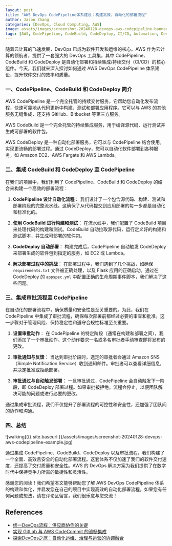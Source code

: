 ```yaml
---
layout: post
title: "AWS DevOps CodePipeline体系建设：构建高效、自动化的部署流程"
author: Jason Zhang
categories: [DevOps, Cloud Computing, AWS]
image: assets/images/screenshot-20240128-devops-aws-codepipeline-banner.jpg
tags: [AWS, CodePipeline, CodeBuild, CodeDeploy, CI/CD, Automation, DevOps]
---
```


随着云计算的飞速发展，DevOps 已成为软件开发和运维的核心。AWS 作为云计算的领航者，提供了一套强大的 DevOps 工具集，其中 CodePipeline、CodeBuild 和 CodeDeploy 是自动化部署和持续集成/持续交付（CI/CD）的核心组件。今天，我们就来深入探讨如何通过 AWS DevOps CodePipeline 体系建设，提升软件交付的效率和质量。

### **一、CodePipeline、CodeBuild 和 CodeDeploy 简介**

AWS CodePipeline 是一个完全托管的持续交付服务，它帮助您自动化发布流程，快速可靠地从代码更新中构建、测试和部署应用程序。它可以与 AWS 的其他服务无缝集成，还支持 GitHub、Bitbucket 等第三方服务。

AWS CodeBuild 是一个完全托管的持续集成服务，用于编译源代码、运行测试并生成可部署的软件包。

AWS CodeDeploy 是一种自动化部署服务，它可以与 CodePipeline 结合使用，实现更流畅的部署过程。通过 CodeDeploy，您可以自动化软件部署到各种服务，如 Amazon EC2、AWS Fargate 和 AWS Lambda。

### **二、集成 CodeBuild 和 CodeDeploy 至 CodePipeline**

在我们的项目中，我们利用了 CodePipeline、CodeBuild 和 CodeDeploy 的结合来构建一个高效的部署流程：

1. **CodePipeline 设计自动化流程**：
   我们设计了一个包含源代码、构建、测试和部署阶段的完整流水线。这确保了从代码提交到应用部署的每一步都是自动化和标准化的。

2. **使用 CodeBuild 进行构建和测试**：
   在流水线中，我们配置了 CodeBuild 项目来处理代码的构建和测试。CodeBuild 自动拉取源代码，运行定义好的构建和测试脚本，并生成可部署的软件包。

3. **CodeDeploy 自动部署**：
   构建完成后，CodePipeline 自动触发 CodeDeploy 来部署生成的软件包到指定的服务，如 EC2 或 Lambda。

4. **解决部署过程中的挑战**：
   在部署过程中，我们遇到了几个挑战，如确保 `requirements.txt` 文件被正确处理，以及 Flask 应用的正确启动。通过在 CodeDeploy 的 `appspec.yml` 中配置正确的生命周期事件脚本，我们解决了这些问题。

### **三、集成审批流程至 CodePipeline**

在自动化的部署流程中，确保质量和安全性是至关重要的。为此，我们在 CodePipeline 中集成了审批流程，确保每次部署前都经过必要的审查和批准。这一步骤对于管理风险、保持稳定性和遵守合规性标准至关重要。

1. **设置审批动作**：
   在 CodePipeline 的特定阶段（通常在构建和部署之间），我们添加了一个审批动作。这个动作要求一名或多名审批者手动审查即将发布的更改。

2. **审批通知与反馈**：
   当达到审批阶段时，选定的审批者会通过 Amazon SNS（Simple Notification Service）收到通知邮件。审批者可以查看详细信息，并决定批准或拒绝部署。

3. **审批通过与自动触发部署**：
   一旦审批通过，CodePipeline 会自动触发下一阶段，即 CodeDeploy 部署过程。如果审批被拒绝，流程会停止，以便团队解决可能的问题或进行必要的更改。

通过集成审批流程，我们不仅提升了部署流程的可控性和安全性，还加强了团队间的协作和沟通。

### **四、总结**
![walking]({{ site.baseurl }}/assets/images/screenshot-20240128-devops-aws-codepipeline-example.jpg)

通过集成 CodePipeline、CodeBuild、CodeDeploy 以及审批流程，我们构建了一个全面、高效且安全的自动化部署流程。这套体系不仅加速了我们的软件交付速度，还提高了交付质量和安全性。AWS 的 DevOps 解决方案为我们提供了在数字时代中保持竞争力所需的敏捷性和灵活性。

感谢您的阅读！我们希望本文能够帮助您了解 AWS DevOps CodePipeline 体系的构建和优化，并启发您在自己的项目中实现高效的自动化部署流程。如果您有任何问题或想法，请在评论区留言，我们很乐意与您交流！

## References
- [统一DevOps流程：供应商协作的关键](https://junxinzhang.github.io/devops/)
- [实现 GitLab 与 AWS CodeCommit 的流畅集成](https://junxinzhang.github.io/gitlab-codecommit-integration/)
- [探索DevOps之旅：自动化运维、治理与运营的协调融合](https://junxinzhang.github.io/devops-automation-governance/)